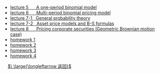 - [lecture 5 $\quad$ A one-period binomial model](courses/数理金融/lecture_5.md)
- [lecture 6 $\quad$ Multi-period binomial pricing model](courses/数理金融/lecture_6.md)
- [lecture 7-1 $\;$ General probability theory](courses/数理金融/lecture_7-1.md)
- [lecture 7-2 $\;$ Asset price models and B-S formulas](courses/数理金融/lecture_7-2.md)
- [lecture 8 $\quad$ Pricing corporate securities (Geometric Brownian motion case)](courses/数理金融/lecture_8.md)
- [homework 1](courses/数理金融/homework1.md)
- [homework 2](courses/数理金融/homework2.md)
- [homework 3](courses/数理金融/homework3.md)
- [homework 4](courses/数理金融/homework4.md)

&nbsp;
&nbsp;
[$\ \large{\longleftarrow 返回}$](courses/README.md)
